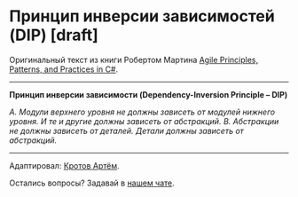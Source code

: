 # Принцип инверсии зависимостей (DIP) [draft]

Оригинальный текст из книги Робертом Мартина [Agile Principles, Patterns, and Practices in C#](https://www.amazon.com/Agile-Principles-Patterns-Practices-C/dp/0131857258).

---
**Принцип инверсии зависимости (Dependency-Inversion Principle – DIP)**

*A. Модули верхнего уровня не должны зависеть от модулей нижнего уровня. И те и другие должны зависеть от абстракций.*
*B. Абстракции не должны зависеть от деталей. Детали должны зависеть от абстракций.*

---

Адаптировал: [Кротов Артём](https://fb.com/artem.v.krotov).

Остались вопросы? Задавай в [нашем чате](https://t.me/technicalexcellenceru).
